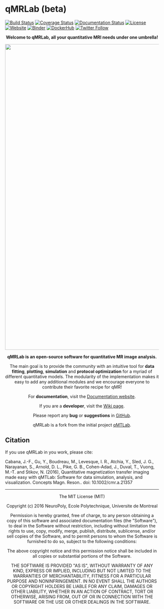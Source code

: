 # qMRLab (beta)
[![Build Status](https://travis-ci.org/neuropoly/qMRLab.svg?branch=master)](https://travis-ci.org/neuropoly/qMRLab) [![Coverage Status](https://coveralls.io/repos/github/neuropoly/qMRLab/badge.svg?branch=master)](https://coveralls.io/github/neuropoly/qMRLab?branch=master) [![Documentation Status](https://readthedocs.org/projects/pip/badge/?version=latest)](https://qmrlab.readthedocs.io/en/master/?version=latest) [![License](https://img.shields.io/github/license/mashape/apistatus.svg)](https://opensource.org/licenses/MIT) [![Website](https://img.shields.io/badge/Website-qmrlab.org-red.svg)](https://qmrlab.org) [![Binder](https://mybinder.org/badge.svg)](https://mybinder.org/v2/gh/neuropoly/qMRLab/bids?filepath=qMRLab/mt_sat_example.ipynb) [![DockerHub](https://img.shields.io/badge/DockerHub-qmrlab-blue.svg)](https://hub.docker.com/r/neuropoly/qmrlab/) [![Twitter Follow](https://img.shields.io/twitter/follow/espadrine.svg?style=social&label=Follow)](https://twitter.com/qmrlab)

<p align="center"><b>Welcome to qMRLab, all your quantitative MRI needs under one umbrella!</b></p> 


<a href="https://qmrlab.org" target="_blank"><img src="https://github.com/qMRLab/qmrlab.github.io/blob/master/assets/images/carousel2.gif" width = "1000" align="middle"></a>

<p align="center"><strong> qMRLab is an open-source software for quantitative MR image analysis.</strong></p> 

<p align="center">The main goal is to provide the community with an intuitive tool for <b>data fitting</b>, <b>plotting</b>, <b>simulation</b> and <b>protocol optimization</b> for a myriad of different quantitative models.
The modularity of the implementation makes it easy to add any additional modules and we encourage everyone to contribute their favorite recipe for qMR!</p>

<p align="center">
For <b>documentation</b>, visit the <a href="http://qmrlab.readthedocs.io/">Documentation website</a>.</p>
<p align="center">
If you are a <b>developer</b>, visit the <a href="https://github.com/neuropoly/qMRLab/wiki">Wiki page<a>.</p>
<p align="center">
Please report any <b>bug</b> or <b>suggestions</b> in <a href="https://github.com/neuropoly/qMRLab/issues">GitHub</a>.</p>
<p align="center">
qMRLab is a fork from the initial project <a href="https://github.com/neuropoly/qMTLab">qMTLab</a>.</p>  


## Citation

If you use qMRLab in you work, please cite:

Cabana, J.-F., Gu, Y., Boudreau, M., Levesque, I. R., Atchia, Y., Sled, J. G., Narayanan, S., Arnold, D. L., Pike, G. B., Cohen-Adad, J., Duval, T., Vuong, M.-T. and Stikov, N. (2016), Quantitative magnetization transfer imaging made easy with qMTLab: Software for data simulation, analysis, and visualization. Concepts Magn. Reson.. doi: 10.1002/cmr.a.21357

*** 

<p align="center">
The MIT License (MIT)</p>

<p align="center">Copyright (c) 2016 NeuroPoly, Ecole Polytechnique, Universite de Montreal</p> 

<p align="center">Permission is hereby granted, free of charge, to any person obtaining a copy of this software and associated documentation files (the "Software"), to deal in the Software without restriction, including without limitation the rights to use, copy, modify, merge, publish, distribute, sublicense, and/or sell copies of the Software, and to permit persons to whom the Software is furnished to do so, subject to the following conditions:</p>

<p align="center">The above copyright notice and this permission notice shall be included in all copies or substantial portions of the Software.</p>

<p align="center">THE SOFTWARE IS PROVIDED "AS IS", WITHOUT WARRANTY OF ANY KIND, EXPRESS OR IMPLIED, INCLUDING BUT NOT LIMITED TO THE WARRANTIES OF MERCHANTABILITY, FITNESS FOR A PARTICULAR PURPOSE AND NONINFRINGEMENT. IN NO EVENT SHALL THE AUTHORS OR COPYRIGHT HOLDERS BE LIABLE FOR ANY CLAIM, DAMAGES OR OTHER LIABILITY, WHETHER IN AN ACTION OF CONTRACT, TORT OR OTHERWISE, ARISING FROM, OUT OF OR IN CONNECTION WITH THE SOFTWARE OR THE USE OR OTHER DEALINGS IN THE SOFTWARE.
</p>
